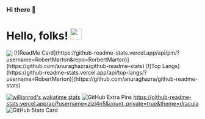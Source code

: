 ### Hi there 👋
# Hello, folks! <img src="https://raw.githubusercontent.com/MartinHeinz/MartinHeinz/master/wave.gif" width="30px">
<img align="center" src="https://github-readme-stats.vercel.app/api/<CARD_TYPE>/?username=<USERNAME>&theme=<THEME_NAME>" />
[![ReadMe Card](https://github-readme-stats.vercel.app/api/pin/?username=RobertMarton&repo=RorbertMarton)](https://github.com/anuraghazra/github-readme-stats)
[![Top Langs](https://github-readme-stats.vercel.app/api/top-langs/?username=RobertMarton)](https://github.com/anuraghazra/github-readme-stats)

[![willianrod's wakatime stats](https://github-readme-stats.vercel.app/api/wakatime?username=RobertMarton)](https://github.com/anuraghazra/github-readme-stats)
![GitHub Extra Pins](https://github-readme-stats.vercel.app/api/pin/?username=zizi4n5&repo=homebridge-switchbot-for-mac)
https://github-readme-stats.vercel.app/api?username=zizi4n5&count_private=true&theme=dracula
![GitHub Stats Card](https://github-readme-stats.vercel.app/api?username=RobertMarton)


<!--
**RobertMarton/RobertMarton** is a ✨ _special_ ✨ repository because its `README.md` (this file) appears on your GitHub profile.

Here are some ideas to get you started:

- 🔭 I’m currently working on ...
- 🌱 I’m currently learning ...
- 👯 I’m looking to collaborate on ...
- 🤔 I’m looking for help with ...
- 💬 Ask me about ...
- 📫 How to reach me: ...
- 😄 Pronouns: ...
- ⚡ Fun fact: ...
-->
